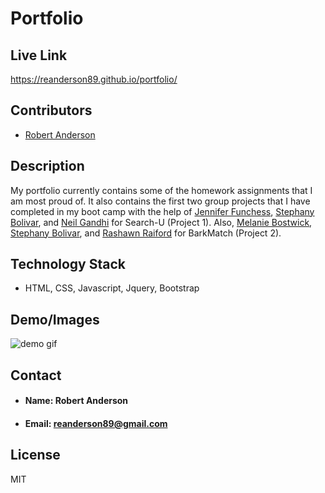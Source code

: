 # **Portfolio**

## **Live Link**
https://reanderson89.github.io/portfolio/

## **Contributors**
* [Robert Anderson](https://github.com/reanderson89)

## **Description**
My portfolio currently contains some of the homework assignments that I am most proud of. It also contains the first two group projects that I have completed in my boot camp with the help of [Jennifer Funchess](https://github.com/JenniferFunchess), [Stephany Bolivar](https://github.com/gstephboli), and [Neil Gandhi](https://github.com/ntch2000) for Search-U (Project 1). Also, [Melanie Bostwick](https://github.com/mbostwick1),
[Stephany Bolivar](https://github.com/gstephbolivar), and [Rashawn Raiford](https://github.com/raiford2530) for BarkMatch (Project 2).

## **Technology Stack**

* HTML, CSS, Javascript, Jquery, Bootstrap

## **Demo/Images**
![demo gif](assets/gifs/portfolio.gif)

## **Contact**

* #### **Name:** Robert Anderson
* #### **Email:** [reanderson89@gmail.com](reanderson89@gmail.com)

## **License**
MIT